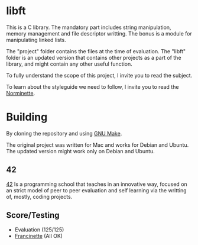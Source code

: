 # libft

This is a C library. The mandatory part includes string manipulation, memory management and file descriptor writting. The bonus is a module for manipulating linked lists.

The "project" folder contains the files at the time of evaluation. The "libft" folder is an updated version that contains other projects as a part of the library, and might contain any other useful function.  

To fully understand the scope of this project, I invite you to read the subject.

To learn about the styleguide we need to follow, I invite you to read the [Norminette](https://github.com/42School/norminette). 

# Building

By cloning the repository and using [GNU Make](https://www.gnu.org/software/make/).

The original project was written for Mac and works for Debian and Ubuntu. The updated version might work only on Debian and Ubuntu.

## 42

[42](https://www.42network.org/about-us/) Is a programming school that teaches in an innovative way, focused on an strict model of peer to peer evaluation and self learning via the writting of, mostly, coding projects.

## Score/Testing

 - Evaluation (125/125)
 - [Francinette](https://github.com/xicodomingues/francinette) (All OK)
